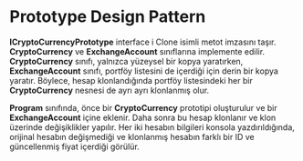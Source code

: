 ﻿<H1>Prototype Design Pattern</H1>

**ICryptoCurrencyPrototype** interface i Clone isimli metot imzasını taşır. **CryptoCurrency** ve **ExchangeAccount** sınıflarına implemente edilir.
**CryptoCurrency** sınıfı, yalnızca yüzeysel bir kopya yaratırken, **ExchangeAccount** sınıfı, portföy listesini de içerdiği için derin bir kopya yaratır. 
Böylece, hesap klonlandığında portföy listesindeki her bir **CryptoCurrency** nesnesi de ayrı ayrı klonlanmış olur.


**Program** sınıfında, önce bir **CryptoCurrency** prototipi oluşturulur ve bir **ExchangeAccount** içine eklenir. Daha sonra bu hesap klonlanır ve klon üzerinde değişiklikler yapılır. Her iki hesabın bilgileri konsola yazdırıldığında, orijinal hesabın değişmediği ve klonlanmış hesabın farklı bir ID ve güncellenmiş fiyat içerdiği görülür.